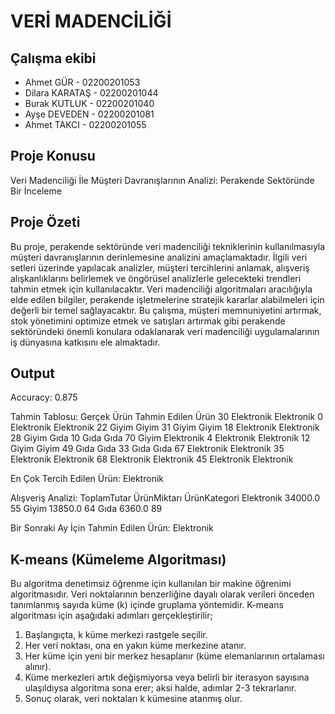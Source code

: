 # VERİ MADENCİLİĞİ
## Çalışma ekibi
 - Ahmet GÜR      - 02200201053
 - Dilara KARATAŞ - 02200201044
 - Burak KUTLUK   - 02200201040
 - Ayşe DEVEDEN   - 02200201081
 - Ahmet TAKCI    - 02200201055


## Proje Konusu 
Veri Madenciliği İle Müşteri Davranışlarının Analizi: Perakende Sektöründe Bir İnceleme
## Proje Özeti
Bu proje, perakende sektöründe veri madenciliği tekniklerinin kullanılmasıyla müşteri davranışlarının derinlemesine analizini amaçlamaktadır. İlgili veri setleri üzerinde yapılacak analizler, müşteri tercihlerini anlamak, alışveriş alışkanlıklarını belirlemek ve öngörüsel analizlerle gelecekteki trendleri tahmin etmek için kullanılacaktır. Veri madenciliği algoritmaları aracılığıyla elde edilen bilgiler, perakende işletmelerine stratejik kararlar alabilmeleri için değerli bir temel sağlayacaktır. Bu çalışma, müşteri memnuniyetini artırmak, stok yönetimini optimize etmek ve satışları artırmak gibi perakende sektöründeki önemli konulara odaklanarak veri madenciliği uygulamalarının iş dünyasına katkısını ele almaktadır.


## Output
Accuracy: 0.875

Tahmin Tablosu:
   Gerçek Ürün Tahmin Edilen Ürün
30  Elektronik         Elektronik
0   Elektronik         Elektronik
22       Giyim              Giyim
31       Giyim              Giyim
18  Elektronik         Elektronik
28       Giyim               Gıda
10        Gıda               Gıda
70       Giyim         Elektronik
4   Elektronik         Elektronik
12       Giyim              Giyim
49        Gıda               Gıda
33        Gıda               Gıda
67  Elektronik         Elektronik
35  Elektronik         Elektronik
68  Elektronik         Elektronik
45  Elektronik         Elektronik

En Çok Tercih Edilen Ürün: Elektronik

Alışveriş Analizi:
              ToplamTutar  ÜrünMiktarı
ÜrünKategori
Elektronik        34000.0           55
Giyim             13850.0           64
Gıda               6360.0           89

Bir Sonraki Ay İçin Tahmin Edilen Ürün: Elektronik


## K-means (Kümeleme Algoritması)
Bu algoritma denetimsiz öğrenme için kullanılan bir makine öğrenimi algoritmasıdır. Veri noktalarının benzerliğine dayalı olarak verileri önceden tanımlanmış sayıda küme (k) içinde gruplama yöntemidir. 
K-means algoritması için aşağıdaki adımları gerçekleştirilir; 
1.	Başlangıçta, k küme merkezi rastgele seçilir.
2.	Her veri noktası, ona en yakın küme merkezine atanır.
3.	Her küme için yeni bir merkez hesaplanır (küme elemanlarının ortalaması alınır).
4.	Küme merkezleri artık değişmiyorsa veya belirli bir iterasyon sayısına ulaşıldıysa algoritma sona erer; aksi halde, adımlar 2-3 tekrarlanır.
5.	Sonuç olarak, veri noktaları k kümesine atanmış olur.
